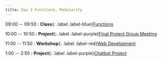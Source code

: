 ```yaml
---
title: Day 3 Functions, Modularity
---
```


09:00 -- 09:50
: **Class**{: .label .label-blue}[Functions](#)

10:00 -- 10:50
: **Project**{: .label .label-purple}[Final Project Group Meeting](#)

11:00 -- 11:50
: **Workshop**{: .label .label-red}[Web Development](#)

1:00 -- 2:50
: **Project**{: .label .label-purple}[Chatbot Project](#)
